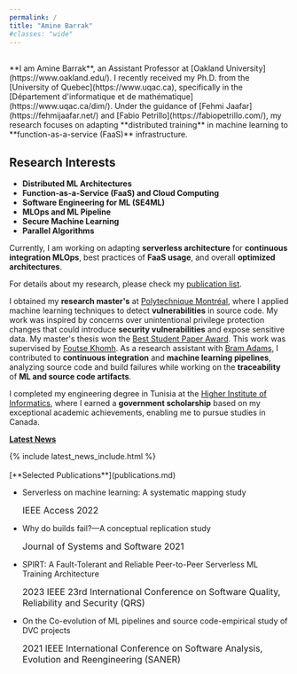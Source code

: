 ```yaml
---
permalink: /
title: "Amine Barrak"
#classes: "wide"
---
```

<script>
function toggleText(textIdToShow, textIdToHide) {
  var textToShow = document.getElementById(textIdToShow);
  var textToHide = document.getElementById(textIdToHide);
  
  // Toggle visibility of text to show
  if (textToShow.style.display === "none") {
    textToShow.style.display = "block";
  } else {
    textToShow.style.display = "none";
  }
  
  // Hide the other text
  textToHide.style.display = "none";
}
</script>
<br>
**I am Amine Barrak**, an Assistant Professor at [Oakland University](https://www.oakland.edu/). I recently received my Ph.D. from the [University of Quebec](https://www.uqac.ca), specifically in the [Département d'informatique et de mathématique](https://www.uqac.ca/dim/). Under the guidance of [Fehmi Jaafar](https://fehmijaafar.net/) and [Fabio Petrillo](https://fabiopetrillo.com/), my research focuses on adapting **distributed training** in machine learning to **function-as-a-service (FaaS)** infrastructure.

## Research Interests

- **Distributed ML Architectures**
- **Function-as-a-Service (FaaS) and Cloud Computing**
- **Software Engineering for ML (SE4ML)**
- **MLOps and ML Pipeline**
- **Secure Machine Learning**
- **Parallel Algorithms**

Currently, I am working on adapting **serverless architecture** for **continuous integration MLOps**, best practices of **FaaS usage**, and overall **optimized architectures**.



For details about my research, please check my [publication list](publications.md).


I obtained my **research master's** at [Polytechnique Montréal](https://www.polymtl.ca/), where I applied machine learning techniques to detect **vulnerabilities** in source code. My work was inspired by concerns over unintentional privilege protection changes that could introduce **security vulnerabilities** and expose sensitive data. My master's thesis won the [Best Student Paper Award](https://www.unb.ca/fredericton/cs/_assets/documents/cas-atlantic/cascon-2018.pdf). This work was supervised by [Foutse Khomh](https://khomh.net/). As a research assistant with [Bram Adams](https://mcis.cs.queensu.ca/bram.html), I contributed to **continuous integration** and **machine learning pipelines**, analyzing source code and build failures while working on the **traceability** of **ML and source code artifacts**.

I completed my engineering degree in Tunisia at the [Higher Institute of Informatics](http://www.isi.rnu.tn/), where I earned a **government scholarship** based on my exceptional academic achievements, enabling me to pursue studies in Canada.

[**Latest News**](news.md)

<div id="latestNews">
  {% include latest_news_include.html %}
</div>

<br>
[**Selected Publications**](publications.md)

- Serverless on machine learning: A systematic mapping study <br>
   <div>
	<font size="3">
	<i class="fa-solid fa-location-dot"></i> IEEE Access 2022 <br>
	</font>


- Why do builds fail?—A conceptual replication study <br>
   <div> 
	<font size="3">
	<i class="fa-solid fa-location-dot"></i>  Journal of Systems and Software 2021<br>
	</font>
	
- SPIRT: A Fault-Tolerant and Reliable Peer-to-Peer Serverless ML Training Architecture
   <div> 
	<font size="3">
	<i class="fa-solid fa-location-dot"></i> 2023 IEEE 23rd International Conference on Software Quality, Reliability and Security (QRS)<br>
	</font>
	
- On the Co-evolution of ML pipelines and source code-empirical study of DVC projects
   <div> 
	<font size="3">
	<i class="fa-solid fa-location-dot"></i> 2021 IEEE International Conference on Software Analysis, Evolution and Reengineering (SANER)<br>
	</font>

